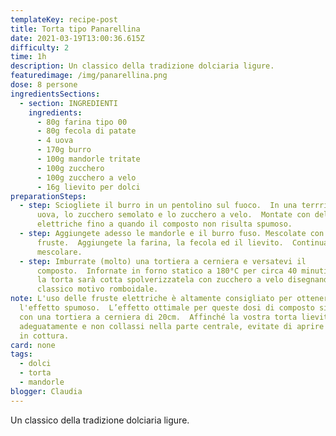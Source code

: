 ```yaml
---
templateKey: recipe-post
title: Torta tipo Panarellina
date: 2021-03-19T13:00:36.615Z
difficulty: 2
time: 1h
description: Un classico della tradizione dolciaria ligure.
featuredimage: /img/panarellina.png
dose: 8 persone
ingredientsSections:
  - section: INGREDIENTI
    ingredients:
      - 80g farina tipo 00
      - 80g fecola di patate
      - 4 uova
      - 170g burro
      - 100g mandorle tritate
      - 100g zucchero
      - 100g zucchero a velo
      - 16g lievito per dolci
preparationSteps:
  - step: Sciogliete il burro in un pentolino sul fuoco.  In una terrrina, unite le
      uova, lo zucchero semolato e lo zucchero a velo.  Montate con delle fruste
      elettriche fino a quando il composto non risulta spumoso.
  - step: Aggiungete adesso le mandorle e il burro fuso. Mescolate con le
      fruste.  Aggiungete la farina, la fecola ed il lievito.  Continuate a
      mescolare.
  - step: Imburrate (molto) una tortiera a cerniera e versatevi il
      composto.  Infornate in forno statico a 180°C per circa 40 minuti.  Quando
      la torta sarà cotta spolverizzatela con zucchero a velo disegnando il
      classico motivo romboidale.
note: L'uso delle fruste elettriche è altamente consigliato per ottenere
  l'effetto spumoso.  L’effetto ottimale per queste dosi di composto si ottiene
  con una tortiera a cerniera di 20cm.  Affinché la vostra torta lieviti
  adeguatamente e non collassi nella parte centrale, evitate di aprire il forno
  in cottura.
card: none
tags:
  - dolci
  - torta
  - mandorle
blogger: Claudia
---
```

Un classico della tradizione dolciaria ligure.